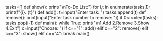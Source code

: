 tasks=[]
def show():
    print("\nTo-Do List:")
    for i,t in enumerate(tasks,1):
        print(f"{i}. {t}")
def add():
    t=input("Enter task: ")
    tasks.append(t)
def remove():
    i=int(input("Enter task number to remove: "))
    if 0<i<=len(tasks):
        tasks.pop(i-1)
def main():
    while True:
        print("\n1.Add 2.Remove 3.Show 4.Exit")
        c=input("Choose: ")
        if c=="1":
            add()
        elif c=="2":
            remove()
        elif c=="3":
            show()
        elif c=="4":
            break
main()
